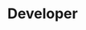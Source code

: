 ---
name: "Maggie Li"
pronouns: "she/her"
group: "member"
title: Developer
graduating_year: 2024
img: "mli.png"

github: "maggieelli"
email: maggieelli@g.ucla.edu
---